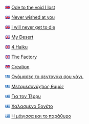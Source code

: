 
<img src='icons/GB.png?raw=true' width='15' height='10'> [Ode to the void I lost](en/ode_to_the_void_i_lost.md)  

<img src='icons/GB.png?raw=true' width='15' height='10'> [Never wished at you](en/Never_wished_at_you.md)  

<img src='icons/GB.png?raw=true' width='15' height='10'> [I will never get to die](en/I_will_never_get_to_die.md)  

<img src='icons/GB.png?raw=true' width='15' height='10'> [My Desert](en/my_desert.md)  

<img src='icons/GB.png?raw=true' width='15' height='10'> [4 Haiku](en/4_haiku.md)  

<img src='icons/GB.png?raw=true' width='15' height='10'> [The Factory](en/the_factory.md)  

<img src='icons/GB.png?raw=true' width='15' height='10'> [Creation](en/creation.md)  

<img src='icons/GR.png?raw=true' width='15' height='10'> [Ονόμασες το σεντονάκι σου νάνι.](gr/nani.md)  

<img src='icons/GR.png?raw=true' width='15' height='10'> [Μεταμεσονύχτιος θυμός](gr/angry-midnight-rant.md)  

<img src='icons/GR.png?raw=true' width='15' height='10'> [Για τον Τέρρυ](gr/for_Terry.md)  

<img src='icons/GR.png?raw=true' width='15' height='10'> [Χαλασμένο Σονέτο](gr/crappy-sonnet.md)  

<img src='icons/GR.png?raw=true' width='15' height='10'> [Η μάγισσα και το παράθυρο](gr\the-witch-and-the-window.md)  